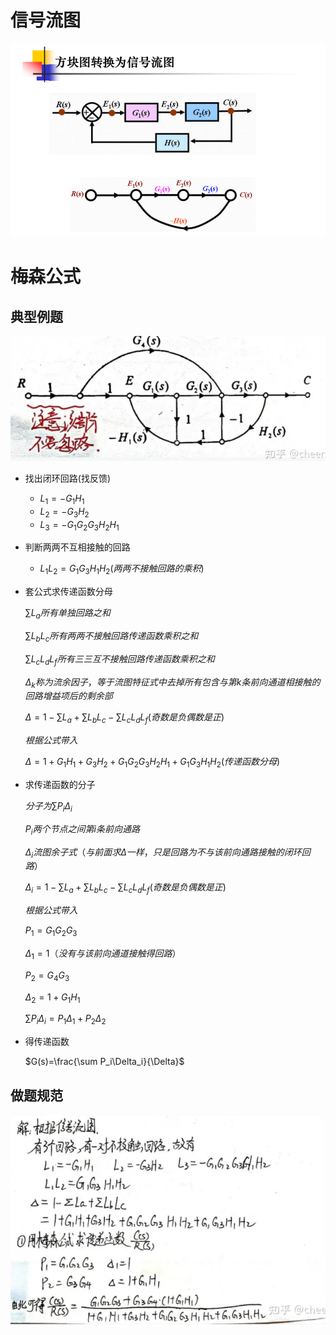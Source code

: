 # 信号流图

![](pictures/2022-10-08-09-21-06.png)

# 梅森公式

## 典型例题
![](pictures/2022-10-08-09-24-40.png)
- 找出闭环回路(找反馈)
  - $L_1=-G_1H_1$
  - $L_2=-G_3H_2$
  - $L_3=-G_1G_2G_3H_2H_1$
- 判断两两不互相接触的回路
  - $L_1L_2=G_1G_3H_1H_2(两两不接触回路的乘积)$
- 套公式求传递函数分母
 
  $\sum L_a所有单独回路之和$

  $\sum L_bL_c所有两两不接触回路传递函数乘积之和$

  $\sum L_cL_dL_f所有三三互不接触回路传递函数乘积之和$

  $\Delta_k称为流余因子，等于流图特征式中去掉所有包含与第k条前向通道相接触的回路增益项后的剩余部$

  $\Delta=1-\sum L_a +\sum L_bL_c -\sum L_cL_dL_f(奇数是负偶数是正)$
    
  *根据公式带入*

  $\Delta=1+G_1H_1+G_3H_2+G_1G_2G_3H_2H_1+G_1G_3H_1H_2(传递函数分母)$

- 求传递函数的分子
   
   $分子为\sum P_i\Delta_i$

   $P_i两个节点之间第i条前向通路$

   $\Delta_i 流图余子式（与前面求\Delta 一样，只是回路为不与该前向通路接触的闭环回路）$

    $\Delta_i=1-\sum L_a +\sum L_bL_c -\sum L_cL_dL_f(奇数是负偶数是正)$

    *根据公式带入*

   $P_1=G_1G_2G_3$ 
   
   $\Delta_1=1（没有与该前向通道接触得回路）$

   $P_2=G_4G_3$ 
   
   $\Delta_2=1+G_1H_1$

   $\sum P_i\Delta_i=P_1\Delta_1+P_2\Delta_2$

- 得传递函数
  
    $G(s)=\frac{\sum P_i\Delta_i}{\Delta}$

## 做题规范
![](pictures/2022-10-08-10-00-30.png)

  